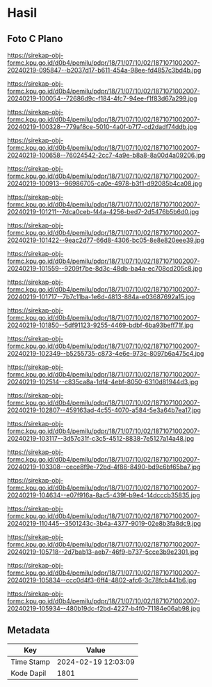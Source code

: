 # Hasil

## Foto C Plano

https://sirekap-obj-formc.kpu.go.id/d0b4/pemilu/pdpr/18/71/07/10/02/1871071002007-20240219-095847--b2037d17-b611-454a-98ee-fd4857c3bd4b.jpg

https://sirekap-obj-formc.kpu.go.id/d0b4/pemilu/pdpr/18/71/07/10/02/1871071002007-20240219-100054--72686d9c-f184-4fc7-94ee-f1f83d67a299.jpg

https://sirekap-obj-formc.kpu.go.id/d0b4/pemilu/pdpr/18/71/07/10/02/1871071002007-20240219-100328--779af8ce-5010-4a0f-b7f7-cd2dadf74ddb.jpg

https://sirekap-obj-formc.kpu.go.id/d0b4/pemilu/pdpr/18/71/07/10/02/1871071002007-20240219-100658--76024542-2cc7-4a9e-b8a8-8a00d4a09206.jpg

https://sirekap-obj-formc.kpu.go.id/d0b4/pemilu/pdpr/18/71/07/10/02/1871071002007-20240219-100913--96986705-ca0e-4978-b3f1-d92085b4ca08.jpg

https://sirekap-obj-formc.kpu.go.id/d0b4/pemilu/pdpr/18/71/07/10/02/1871071002007-20240219-101211--7dca0ceb-f44a-4256-bed7-2d5476b5b6d0.jpg

https://sirekap-obj-formc.kpu.go.id/d0b4/pemilu/pdpr/18/71/07/10/02/1871071002007-20240219-101422--9eac2d77-66d8-4306-bc05-8e8e820eee39.jpg

https://sirekap-obj-formc.kpu.go.id/d0b4/pemilu/pdpr/18/71/07/10/02/1871071002007-20240219-101559--9209f7be-8d3c-48db-ba4a-ec708cd205c8.jpg

https://sirekap-obj-formc.kpu.go.id/d0b4/pemilu/pdpr/18/71/07/10/02/1871071002007-20240219-101717--7b7c11ba-1e6d-4813-884a-e03687692a15.jpg

https://sirekap-obj-formc.kpu.go.id/d0b4/pemilu/pdpr/18/71/07/10/02/1871071002007-20240219-101850--5df91123-9255-4469-bdbf-6ba93beff71f.jpg

https://sirekap-obj-formc.kpu.go.id/d0b4/pemilu/pdpr/18/71/07/10/02/1871071002007-20240219-102349--b5255735-c873-4e6e-973c-8097b6a475c4.jpg

https://sirekap-obj-formc.kpu.go.id/d0b4/pemilu/pdpr/18/71/07/10/02/1871071002007-20240219-102514--c835ca8a-1df4-4ebf-8050-6310d81944d3.jpg

https://sirekap-obj-formc.kpu.go.id/d0b4/pemilu/pdpr/18/71/07/10/02/1871071002007-20240219-102807--459163ad-4c55-4070-a584-5e3a64b7ea17.jpg

https://sirekap-obj-formc.kpu.go.id/d0b4/pemilu/pdpr/18/71/07/10/02/1871071002007-20240219-103117--3d57c31f-c3c5-4512-8838-7e5127a14a48.jpg

https://sirekap-obj-formc.kpu.go.id/d0b4/pemilu/pdpr/18/71/07/10/02/1871071002007-20240219-103308--cece8f9e-72bd-4f86-8490-bd9c6bf65ba7.jpg

https://sirekap-obj-formc.kpu.go.id/d0b4/pemilu/pdpr/18/71/07/10/02/1871071002007-20240219-104634--e07f916a-8ac5-439f-b9e4-14dcccb35835.jpg

https://sirekap-obj-formc.kpu.go.id/d0b4/pemilu/pdpr/18/71/07/10/02/1871071002007-20240219-110445--3501243c-3b4a-4377-9019-02e8b3fa8dc9.jpg

https://sirekap-obj-formc.kpu.go.id/d0b4/pemilu/pdpr/18/71/07/10/02/1871071002007-20240219-105718--2d7bab13-aeb7-46f9-b737-5cce3b9e2301.jpg

https://sirekap-obj-formc.kpu.go.id/d0b4/pemilu/pdpr/18/71/07/10/02/1871071002007-20240219-105834--ccc0d4f3-6ff4-4802-afc6-3c78fcb441b6.jpg

https://sirekap-obj-formc.kpu.go.id/d0b4/pemilu/pdpr/18/71/07/10/02/1871071002007-20240219-105934--480b19dc-f2bd-4227-b4f0-71184e06ab98.jpg


## Metadata

| Key        | Value               |
| ---------- | ------------------- |
| Time Stamp | 2024-02-19 12:03:09 |
| Kode Dapil | 1801                |



